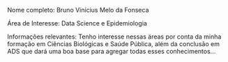Nome completo: Bruno Vinícius Melo da Fonseca

Área de Interesse: Data Science e Epidemiologia

Informações relevantes: Tenho interesse nessas áreas
por conta da minha formação em Ciências Biológicas e
Saúde Pública, além da conclusão em ADS que dará uma 
boa base para agregar todas esses conhecimentos...
